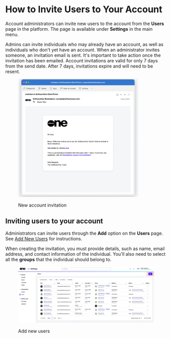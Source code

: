# How to Invite Users to Your Account

Account administrators can invite new users to the account from the **Users** page in the platform. The page is available under **Settings** in the main menu.

Admins can invite individuals who may already have an account, as well as individuals who don't yet have an account. When an administrator invites someone, an invitation email is sent. It's important to take action once the invitation has been emailed. Account invitations are valid for only 7 days from the send date. After 7 days, invitations expire and will need to be resent.&#x20;

<div data-with-frame="true"><figure><img src="../../../.gitbook/assets/account_invitation_email.png" alt="" width="375"><figcaption><p>New account invitation</p></figcaption></figure></div>

## Inviting users to your account

Administrators can invite users through the **Add** option on the **Users** page. See [Add New Users](../../../modules-and-features/settings/users/add-new-users.md) for instructions.

When creating the invitation,  you must provide details, such as name, email address, and contact information of the individual. You'll also need to select all the **groups** that the individual should belong to.&#x20;

<div data-with-frame="true"><figure><img src="../../../.gitbook/assets/AddUsers (2).png" alt=""><figcaption><p>Add new users</p></figcaption></figure></div>
